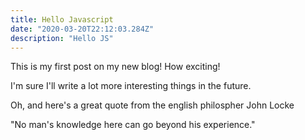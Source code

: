 ```yaml
---
title: Hello Javascript
date: "2020-03-20T22:12:03.284Z"
description: "Hello JS"
---
```


This is my first post on my new blog! How exciting!

I'm sure I'll write a lot more interesting things in the future.

Oh, and here's a great quote from the english philospher John Locke

"No man's knowledge here can go beyond his experience."
